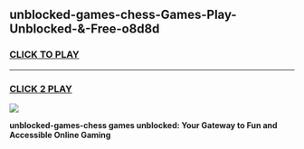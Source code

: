 
## unblocked-games-chess-Games-Play-Unblocked-&-Free-o8d8d
<h3>
<a href="https://premium76.site?title=unblocked-games-chess&ref=24A">CLICK TO PLAY</a></h3>
<hr>

<h3>
<a href="https://premium76.site?title=unblocked-games-chess&ref=24A">CLICK 2 PLAY</a>
  
</h3>

<a href="https://premium76.site?title=unblocked-games-chess&ref=24A"><img src="https://clearcache.store/games.png"></a>


**unblocked-games-chess games unblocked: Your Gateway to Fun and Accessible Online Gaming**
